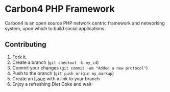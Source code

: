 Carbon4 PHP Framework
=====================

Carbon4 is an open source PHP network centric framework and networking system, upon which to build social applications 


Contributing
------------

1. Fork it.
2. Create a branch (`git checkout -b my_c4`)
3. Commit your changes (`git commit -am "Added a new protocol"`)
4. Push to the branch (`git push origin my_markup`)
5. Create an [Issue][1] with a link to your branch
6. Enjoy a refreshing Diet Coke and wait

[1]: http://github.com/drstonyhills/c4/issues